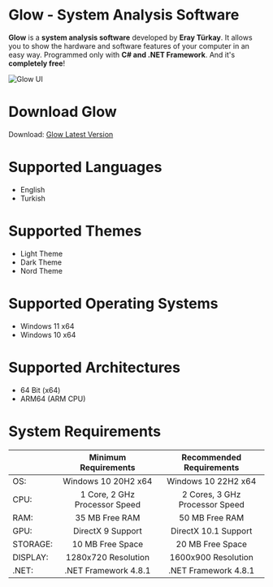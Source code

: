 # Glow - System Analysis Software

**Glow** is a **system analysis software** developed by **Eray Türkay**. It allows you to show the hardware and software features of your computer in an easy way. Programmed only with **C# and .NET Framework**. And it's **completely free**!

![Glow UI](https://i.hizliresim.com/mpp31ff.png)

# Download Glow

Download: [Glow Latest Version](https://github.com/roines45/glow/releases/latest)

# Supported Languages

- English
- Turkish

# Supported Themes

- Light Theme
- Dark Theme
- Nord Theme

# Supported Operating Systems

- Windows 11 x64
- Windows 10 x64

# Supported Architectures

- 64 Bit (x64)
- ARM64 (ARM CPU)

# System Requirements

|  | Minimum Requirements | Recommended Requirements |
| -- | :--: | :--: |
| OS: | Windows 10 20H2 x64 | Windows 10 22H2 x64|
| CPU: | 1 Core, 2 GHz Processor Speed | 2 Cores, 3 GHz Processor Speed |
| RAM: | 35 MB Free RAM | 50 MB Free RAM |
| GPU: | DirectX 9 Support| DirectX 10.1 Support|
| STORAGE: | 10 MB Free Space | 20 MB Free Space |
| DISPLAY: | 1280x720 Resolution| 1600x900 Resolution|
| .NET: | .NET Framework 4.8.1 | .NET Framework 4.8.1 |
